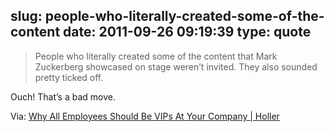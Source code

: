 slug: people-who-literally-created-some-of-the-content
date: 2011-09-26 09:19:39
type: quote
---

> People who literally created some of the content that Mark Zuckerberg showcased on stage weren’t invited. They also sounded pretty ticked off.

Ouch! That’s a bad move.

 Via: [Why All Employees Should Be VIPs At Your Company | Holler](http://blog.holler.com/why-all-employees-should-be-vip-at-your-company-2011-09)
